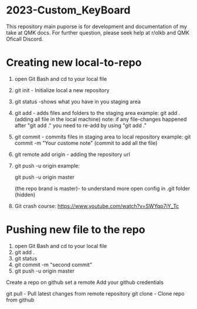 # 2023-Custom_KeyBoard
This repository main puporse is for development and documentation of my take at QMK docs.
For further question, please seek help at r/olkb and QMK Oficall Discord.

# Creating new local-to-repo
1. open Git Bash and cd to your local file
2. git init - Initialize local a new repository
3. git status -shows what you have in you staging area
4. git add <file> - adds files and folders to the staging area
	example: git add . 
    (adding all file in the local machine)
	note: if any file-changes happened after "git add ." you need to re-add by using "git add ."
5. git commit - commits files in staging area to local repository
	example: git commit -m "Your custome note" 
    (commit to add all the file)
6. git remote add origin <repo url> -  adding the repository url
7. git push -u origin <branch name> example: 

    git push -u origin master 

    (the repo brand is master)- to understand more open config in .git folder (hidden)
8. Git crash course: https://www.youtube.com/watch?v=SWYqp7iY_Tc

# Pushing new file to the repo
1. open Git Bash and cd to your local file
2. git add .
3. git status
4. git commit -m "second commit"
5. git push -u origin master

Create a repo on github
set a remote
Add your github credentials

git pull - Pull latest changes from remote repository
git clone - Clone repo from github